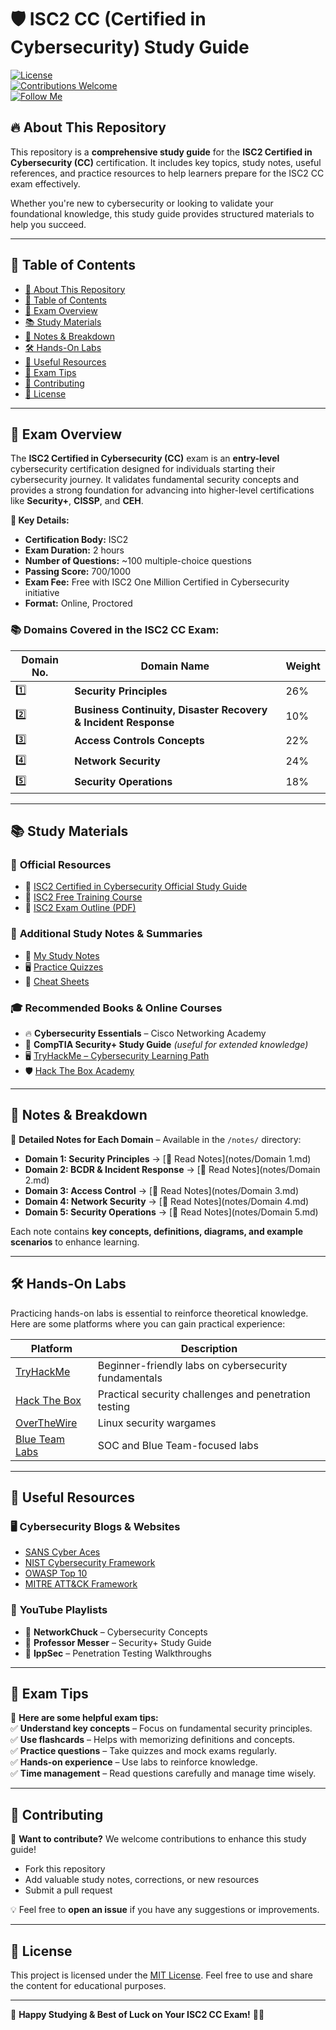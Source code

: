 # 🛡️ ISC2 CC (Certified in Cybersecurity) Study Guide

[![License](https://img.shields.io/badge/license-MIT-blue.svg)](LICENSE)  
[![Contributions Welcome](https://img.shields.io/badge/contributions-welcome-brightgreen.svg)](CONTRIBUTING.md)  
[![Follow Me](https://img.shields.io/github/followers/jiaming-sec?label=Follow%20Me&style=social)](https://github.com/jiaming-sec)

## 🔥 **About This Repository**  

This repository is a **comprehensive study guide** for the **ISC2 Certified in Cybersecurity (CC)** certification. It includes key topics, study notes, useful references, and practice resources to help learners prepare for the ISC2 CC exam effectively.

Whether you're new to cybersecurity or looking to validate your foundational knowledge, this study guide provides structured materials to help you succeed.

---

## 📖 **Table of Contents**  

- [📌 About This Repository](#-about-this-repository)
- [📖 Table of Contents](#-table-of-contents)
- [📜 Exam Overview](#-exam-overview)
- [📚 Study Materials](#-study-materials)
- [📝 Notes & Breakdown](#-notes--breakdown)
- [🛠️ Hands-On Labs](#️-hands-on-labs)
- [📑 Useful Resources](#-useful-resources)
- [🎯 Exam Tips](#-exam-tips)
- [🙌 Contributing](#-contributing)
- [📜 License](#-license)

---

## 📜 **Exam Overview**  

The **ISC2 Certified in Cybersecurity (CC)** exam is an **entry-level** cybersecurity certification designed for individuals starting their cybersecurity journey. It validates fundamental security concepts and provides a strong foundation for advancing into higher-level certifications like **Security+**, **CISSP**, and **CEH**.

**📌 Key Details:**  
- **Certification Body:** ISC2  
- **Exam Duration:** 2 hours  
- **Number of Questions:** ~100 multiple-choice questions  
- **Passing Score:** 700/1000  
- **Exam Fee:** Free with ISC2 One Million Certified in Cybersecurity initiative  
- **Format:** Online, Proctored  

### 📚 **Domains Covered in the ISC2 CC Exam:**  

| Domain No. | Domain Name | Weight |
|------------|------------|--------|
| 1️⃣ | **Security Principles** | 26% |
| 2️⃣ | **Business Continuity, Disaster Recovery & Incident Response** | 10% |
| 3️⃣ | **Access Controls Concepts** | 22% |
| 4️⃣ | **Network Security** | 24% |
| 5️⃣ | **Security Operations** | 18% |

---

## 📚 **Study Materials**  

### 📂 **Official Resources**  
- 📘 [ISC2 Certified in Cybersecurity Official Study Guide](https://www.isc2.org/Training/Self-Paced/CC)  
- 🎥 [ISC2 Free Training Course](https://www.isc2.org/Certifications/CC)  
- 📄 [ISC2 Exam Outline (PDF)](https://www.isc2.org/-/media/ISC2/Certifications/CC/CC-Exam-Outline.ashx)  

### 📂 **Additional Study Notes & Summaries**  
- 📄 [My Study Notes](./notes/)  
- 🖥️ [Practice Quizzes](./quizzes/)  
- 📌 [Cheat Sheets](./cheatsheets/)  

### 🎓 **Recommended Books & Online Courses**  
- 🔥 **Cybersecurity Essentials** – Cisco Networking Academy  
- 📖 **CompTIA Security+ Study Guide** *(useful for extended knowledge)*  
- 🖥️ [TryHackMe – Cybersecurity Learning Path](https://tryhackme.com/)  
- 🛡️ [Hack The Box Academy](https://academy.hackthebox.com/)  

---

## 📝 **Notes & Breakdown**  

📌 **Detailed Notes for Each Domain** – Available in the `/notes/` directory:  

- **Domain 1: Security Principles** → [📄 Read Notes](notes/Domain 1.md)  
- **Domain 2: BCDR & Incident Response** → [📄 Read Notes](notes/Domain 2.md)  
- **Domain 3: Access Control** → [📄 Read Notes](notes/Domain 3.md)  
- **Domain 4: Network Security** → [📄 Read Notes](notes/Domain 4.md)  
- **Domain 5: Security Operations** → [📄 Read Notes](notes/Domain 5.md)  

Each note contains **key concepts, definitions, diagrams, and example scenarios** to enhance learning.

---

## 🛠️ **Hands-On Labs**  

Practicing hands-on labs is essential to reinforce theoretical knowledge. Here are some platforms where you can gain practical experience:

| Platform | Description |
|----------|------------|
| [TryHackMe](https://tryhackme.com/) | Beginner-friendly labs on cybersecurity fundamentals |
| [Hack The Box](https://www.hackthebox.com/) | Practical security challenges and penetration testing |
| [OverTheWire](https://overthewire.org/wargames/) | Linux security wargames |
| [Blue Team Labs](https://blueteamlabs.online/) | SOC and Blue Team-focused labs |

---

## 📑 **Useful Resources**  

### 🖥️ **Cybersecurity Blogs & Websites**  
- [SANS Cyber Aces](https://www.sans.org/)  
- [NIST Cybersecurity Framework](https://www.nist.gov/cyberframework)  
- [OWASP Top 10](https://owasp.org/www-project-top-ten/)  
- [MITRE ATT&CK Framework](https://attack.mitre.org/)  

### 🎥 **YouTube Playlists**  
- 🔹 **NetworkChuck** – Cybersecurity Concepts  
- 🔹 **Professor Messer** – Security+ Study Guide  
- 🔹 **IppSec** – Penetration Testing Walkthroughs  

---

## 🎯 **Exam Tips**  

📌 **Here are some helpful exam tips:**  
✅ **Understand key concepts** – Focus on fundamental security principles.  
✅ **Use flashcards** – Helps with memorizing definitions and concepts.  
✅ **Practice questions** – Take quizzes and mock exams regularly.  
✅ **Hands-on experience** – Use labs to reinforce knowledge.  
✅ **Time management** – Read questions carefully and manage time wisely.  

---

## 🙌 **Contributing**  

🔹 **Want to contribute?** We welcome contributions to enhance this study guide!  
- Fork this repository  
- Add valuable study notes, corrections, or new resources  
- Submit a pull request  

💡 Feel free to **open an issue** if you have any suggestions or improvements.

---

## 📜 **License**  

This project is licensed under the [MIT License](LICENSE). Feel free to use and share the content for educational purposes.

---

🔹 **Happy Studying & Best of Luck on Your ISC2 CC Exam!** 🎉🚀
